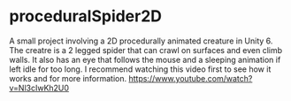 # proceduralSpider2D
A small project involving a 2D procedurally animated creature in Unity 6.
The creatre is a 2 legged spider that can crawl on surfaces and even climb walls. 
It also has an eye that follows the mouse and a sleeping animation if left idle for too long.
I recommend watching this video first to see how it works and for more information.
https://www.youtube.com/watch?v=Nl3cIwKh2U0
